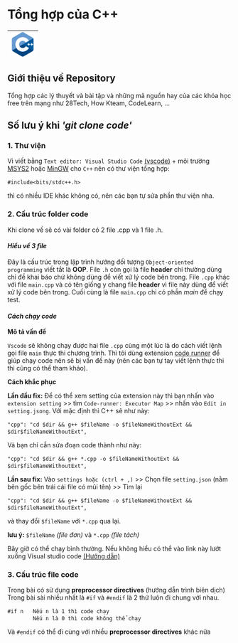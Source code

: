 # Tổng hợp của C++

|<img src="https://github.com/devicons/devicon/blob/master/icons/cplusplus/cplusplus-original.svg" title="C++"  alt="C++" width="55" height="55"/>|
|----------|

## Giới thiệu về Repository
Tổng hợp các lý thuyết và bài tập và những mã nguồn hay của các khóa học free trên mạng như 28Tech, How Kteam, CodeLearn, ...

## Số lưu ý khi *'git clone code'*
### 1. Thư viện
Vì viết bằng `Text editor: Visual Studio Code` [(vscode)](https://code.visualstudio.com/) + môi trường [MSYS2](https://www.msys2.org/) hoặc [MinGW](https://sourceforge.net/projects/mingw/) cho `C++` nên có thư viện tổng hợp:
```
#include<bits/stdc++.h>
```
thì có nhiều IDE khác không có, nên các bạn tự sửa phần thư viện nha.

### 2. Cấu trúc folder code
Khi clone về sẽ có vài folder có 2 file .cpp và 1 file .h. 
#### *Hiểu về 3 file*
Đây là cấu trúc trong lặp trình hướng đối tượng `Object-oriented programming` viết tắt là **OOP**. File `.h` còn gọi là file **header** chỉ thường dùng chỉ đề khai báo chứ không dùng để viết xử lý code bên trong. File `.cpp` khác với file `main.cpp` và có tên giống y chang file **header** vì file này dùng để viết xử lý code bên trong. Cuối cùng là file `main.cpp` chỉ có phần *main* để chạy test.

#### *Cách chạy code*
**Mô tả vấn đề**

`Vscode` sẽ không chạy được hai file `.cpp` cùng một lúc là do cách viết lệnh gọi file `main` thực thi chương trình. Thì tôi dùng extension [code runner](https://marketplace.visualstudio.com/items?itemName=formulahendry.code-runner) để giúp chạy code nên sẽ bị vấn đề này (nên các bạn tự tay viết lệnh thực thi thì cũng có thể tham khảo).

**Cách khắc phục**

**Lần đầu fix:**
Để có thể xem setting của extension này thì bạn nhấn vào `extension setting` >> tìm `Code-runner: Executor Map` >> nhấn vào `Edit in setting.jsong`. Với mặc định thì C++ sẽ như này: 
```
"cpp": "cd $dir && g++ $fileName -o $fileNameWithoutExt && $dir$fileNameWithoutExt",
```
Và bạn chỉ cần sửa đoạn code thành như này:
```
"cpp": "cd $dir && g++ *.cpp -o $fileNameWithoutExt && $dir$fileNameWithoutExt",
```
**Lần sau fix:** Vào `settings hoặc (ctrl + ,)` >> Chọn file `setting.json` (nằm bên gốc bên trái cái file có mũi tên) >> Tìm lại 
```
"cpp": "cd $dir && g++ $fileName -o $fileNameWithoutExt && $dir$fileNameWithoutExt",
```
và thay đổi `$fileName` với `*.cpp` qua lại.

**lưu ý:** `$fileName` *(file đơn)* và `*.cpp` *(file tách)*

Bây giờ có thể chạy bình thường. Nếu không hiểu có thể vào link này lướt xuống Visual studio code [(Hướng dẫn) ](https://blog.luyencode.net/cach-tach-code-c-thanh-file-h-va-cpp/)

### 3. Cấu trúc file code
Trong bài có sử dụng **preprocessor directives** (hướng dẫn trình biên dịch)
Trong bài sài nhiều nhất là `#if` và `#endif` là 2 thứ luôn đi chung với nhau.
```
#if n   Nếu n là 1 thì code chạy
        Nếu n là 0 thì code không thể chạy
```
Và `#endif` có thể đi cùng với nhiều **preprocessor directives** khác nữa
